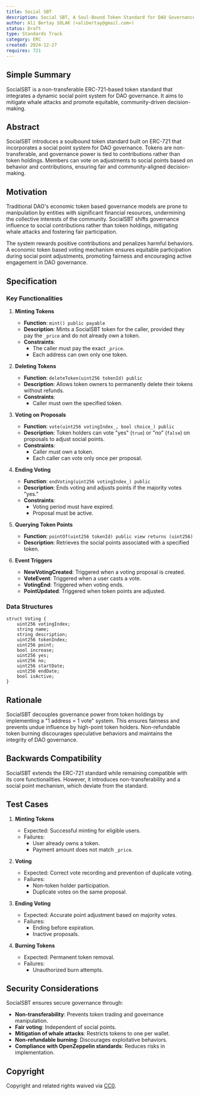 ```yaml
---
title: Social SBT
description: Social SBT, A Soul-Bound Token Standard for DAO Governance
author: Ali Bertay SOLAK (<alibertay@gmail.com>)
status: Draft
type: Standards Track
category: ERC
created: 2024-12-27
requires: 721
---
```


## Simple Summary

SocialSBT is a non-transferable ERC-721-based token standard that integrates a dynamic social point system for DAO governance. It aims to mitigate whale attacks and promote equitable, community-driven decision-making.

## Abstract

SocialSBT introduces a soulbound token standard built on ERC-721 that incorporates a social point system for DAO governance. Tokens are non-transferable, and governance power is tied to contributions rather than token holdings. Members can vote on adjustments to social points based on behavior and contributions, ensuring fair and community-aligned decision-making.

## Motivation

Traditional DAO's economic token based governance models are prone to manipulation by entities with significant financial resources, undermining the collective interests of the community. SocialSBT shifts governance influence to social contributions rather than token holdings, mitigating whale attacks and fostering fair participation.

The system rewards positive contributions and penalizes harmful behaviors. A economic token based voting mechanism ensures equitable participation during social point adjustments, promoting fairness and encouraging active engagement in DAO governance.

## Specification

### Key Functionalities

1. **Minting Tokens**
   - **Function**: `mint() public payable`
   - **Description**: Mints a SocialSBT token for the caller, provided they pay the `_price` and do not already own a token.
   - **Constraints**:
     - The caller must pay the exact `_price`.
     - Each address can own only one token.

2. **Deleting Tokens**
   - **Function**: `deleteToken(uint256 tokenId) public`
   - **Description**: Allows token owners to permanently delete their tokens without refunds.
   - **Constraints**:
     - Caller must own the specified token.

3. **Voting on Proposals**
   - **Function**: `vote(uint256 votingIndex_, bool choice_) public`
   - **Description**: Token holders can vote "yes" (`true`) or "no" (`false`) on proposals to adjust social points.
   - **Constraints**:
     - Caller must own a token.
     - Each caller can vote only once per proposal.

4. **Ending Voting**
   - **Function**: `endVoting(uint256 votingIndex_) public`
   - **Description**: Ends voting and adjusts points if the majority votes "yes."
   - **Constraints**:
     - Voting period must have expired.
     - Proposal must be active.

5. **Querying Token Points**
   - **Function**: `pointOf(uint256 tokenId) public view returns (uint256)`
   - **Description**: Retrieves the social points associated with a specified token.

6. **Event Triggers**
   - **NewVotingCreated**: Triggered when a voting proposal is created.
   - **VoteEvent**: Triggered when a user casts a vote.
   - **VotingEnd**: Triggered when voting ends.
   - **PointUpdated**: Triggered when token points are adjusted.

### Data Structures

```solidity
struct Voting {
    uint256 votingIndex;
    string name;
    string description;
    uint256 tokenIndex;
    uint256 point;
    bool increase;
    uint256 yes;
    uint256 no;
    uint256 startDate;
    uint256 endDate;
    bool isActive;
}
```

## Rationale

SocialSBT decouples governance power from token holdings by implementing a "1 address = 1 vote" system. This ensures fairness and prevents undue influence by high-point token holders. Non-refundable token burning discourages speculative behaviors and maintains the integrity of DAO governance.

## Backwards Compatibility

SocialSBT extends the ERC-721 standard while remaining compatible with its core functionalities. However, it introduces non-transferability and a social point mechanism, which deviate from the standard.

## Test Cases

1. **Minting Tokens**
   - Expected: Successful minting for eligible users.
   - Failures:
     - User already owns a token.
     - Payment amount does not match `_price`.

2. **Voting**
   - Expected: Correct vote recording and prevention of duplicate voting.
   - Failures:
     - Non-token holder participation.
     - Duplicate votes on the same proposal.

3. **Ending Voting**
   - Expected: Accurate point adjustment based on majority votes.
   - Failures:
     - Ending before expiration.
     - Inactive proposals.

4. **Burning Tokens**
   - Expected: Permanent token removal.
   - Failures:
     - Unauthorized burn attempts.

## Security Considerations

SocialSBT ensures secure governance through:
- **Non-transferability**: Prevents token trading and governance manipulation.
- **Fair voting**: Independent of social points.
- **Mitigation of whale attacks**: Restricts tokens to one per wallet.
- **Non-refundable burning**: Discourages exploitative behaviors.
- **Compliance with OpenZeppelin standards**: Reduces risks in implementation.

## Copyright

Copyright and related rights waived via [CC0](../LICENSE.md).
